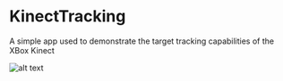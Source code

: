 # KinectTracking
A simple app used to demonstrate the target tracking capabilities of the XBox Kinect

![alt text](https://github.com/njdu/KinectTracking/raw/master/res/demo.gif "Demo")

